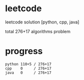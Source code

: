 # leetcode
leetcode solution [python, cpp, java]

total 276+17 algorithms problem
# progress	
	python 110+5 / 276+17
	cpp    0     / 276+17
	java   0     / 276+17
